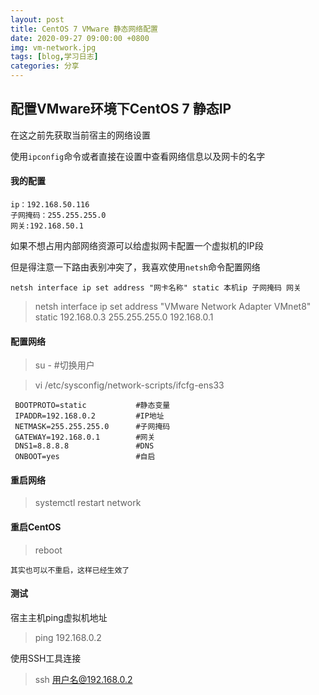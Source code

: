 ```yaml
---
layout: post
title: CentOS 7 VMware 静态网络配置
date: 2020-09-27 09:00:00 +0800
img: vm-network.jpg
tags: [blog,学习日志]
categories: 分享
---
```


## 配置VMware环境下CentOS 7 静态IP

在这之前先获取当前宿主的网络设置

使用`ipconfig`命令或者直接在设置中查看网络信息以及网卡的名字

#### 我的配置

    ip：192.168.50.116
    子网掩码：255.255.255.0
    网关:192.168.50.1

如果不想占用内部网络资源可以给虚拟网卡配置一个虚拟机的IP段

但是得注意一下路由表别冲突了，我喜欢使用`netsh`命令配置网络 

    netsh interface ip set address "网卡名称" static 本机ip 子网掩码 网关 

> netsh interface ip set address "VMware Network Adapter VMnet8" static 192.168.0.3 255.255.255.0 192.168.0.1

#### 配置网络

> su - #切换用户

> vi /etc/sysconfig/network-scripts/ifcfg-ens33

     BOOTPROTO=static           #静态变量
     IPADDR=192.168.0.2         #IP地址
     NETMASK=255.255.255.0      #子网掩码
     GATEWAY=192.168.0.1        #网关
     DNS1=8.8.8.8               #DNS
     ONBOOT=yes                 #自启
 
#### 重启网络

> systemctl restart network  

#### 重启CentOS

> reboot

    其实也可以不重启，这样已经生效了

#### 测试

宿主主机ping虚拟机地址

> ping 192.168.0.2

使用SSH工具连接

> ssh 用户名@192.168.0.2